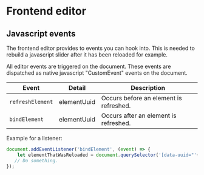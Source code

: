 # Frontend editor

## Javascript events

The frontend editor provides to events you can hook into.
This is needed to rebuild a javascript slider after it has been reloaded for example.

All editor events are triggered on the document.
These events are dispatched as native javascript "CustomEvent" events on the document.

| Event | Detail | Description |
|---|---|---|
| `refreshElement` | elementUuid | Occurs before an element is refreshed. |
| `bindElement` | elementUuid | Occurs after an element is refreshed. |

Example for a listener:
```javascript
document.addEventListener('bindElement', (event) => {
    let elementThatWasReloaded = document.querySelector('[data-uuid="'+event.detail.elementUuid+'"]');
   // Do something.
});
```
